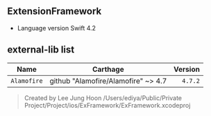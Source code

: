  
 ExtensionFramework
 ------------------------
- Language version Swift 4.2

## external-lib list 
| Name | Carthage | Version |
|---|:---:|---:|
| `Alamofire` | github "Alamofire/Alamofire" ~> 4.7 | `4.7.2` |


> Created by Lee Jung Hoon
/Users/ediya/Public/Private Project/Project/ios/ExFramework/ExFramework.xcodeproj
